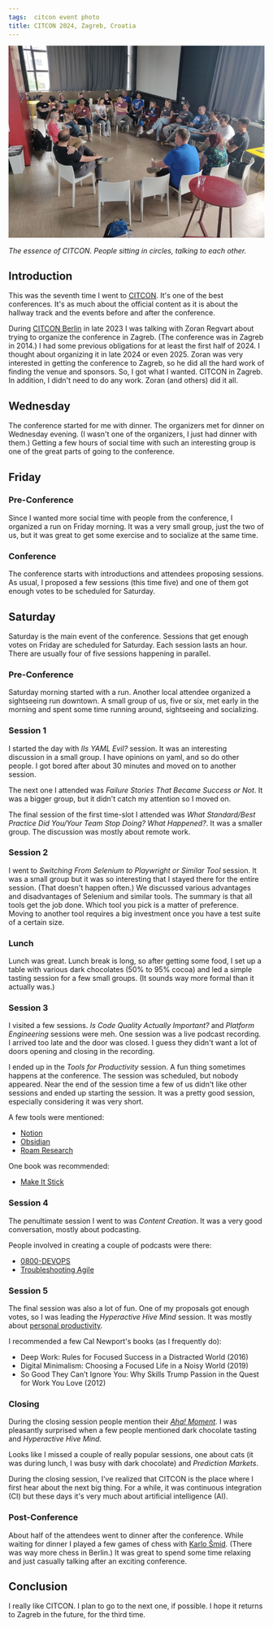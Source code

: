 ```yaml
---
tags:  citcon event photo
title: CITCON 2024, Zagreb, Croatia
---
```

![CITCON 2024, Zagreb, Croatia](assets/2024/citcon-2024.jpg "CITCON 2024, Zagreb, Croatia")

_The essence of CITCON. People sitting in circles, talking to each other._

## Introduction

This was the seventh time I went to [CITCON](tags/citcon). It's one of the best conferences. It's as much about the official content as it is about the hallway track and the events before and after the conference.

During [CITCON Berlin](citcon-2023) in late 2023 I was talking with Zoran Regvart about trying to organize the conference in Zagreb. (The conference was in Zagreb in 2014.) I had some previous obligations for at least the first half of 2024. I thought about organizing it in late 2024 or even 2025. Zoran was very interested in getting the conference to Zagreb, so he did all the hard work of finding the venue and sponsors. So, I got what I wanted. CITCON in Zagreb. In addition, I didn't need to do any work. Zoran (and others) did it all.

## Wednesday

The conference started for me with dinner. The organizers met for dinner on Wednesday evening. (I wasn't one of the organizers, I just had dinner with them.) Getting a few hours of social time with such an interesting group is one of the great parts of going to the conference.

## Friday

### Pre-Conference

Since I wanted more social time with people from the conference, I organized a run on Friday morning. It was a very small group, just the two of us, but it was great to get some exercise and to socialize at the same time.

### Conference

The conference starts with introductions and attendees proposing sessions. As usual, I proposed a few sessions (this time five) and one of them got enough votes to be scheduled for Saturday.

## Saturday

Saturday is the main event of the conference. Sessions that get enough votes on Friday are scheduled for Saturday. Each session lasts an hour. There are usually four of five sessions happening in parallel.

### Pre-Conference

Saturday morning started with a run. Another local attendee organized a sightseeing run downtown. A small group of us, five or six, met early in the morning and spent some time running around, sightseeing and socializing.

### Session 1

I started the day with _IIs YAML Evil?_ session. It was an interesting discussion in a small group. I have opinions on yaml, and so do other people. I got bored after about 30 minutes and moved on to another session.

The next one I attended was _Failure Stories That Became Success or Not_. It was a bigger group, but it didn't catch my attention so I moved on.

The final session of the first time-slot I attended was _What Standard/Best Practice Did You/Your Team Stop Doing? What Happened?_. It was a smaller group. The discussion was mostly about remote work.

### Session 2

I went to _Switching From Selenium to Playwright or Similar Tool_ session. It was a small group but it  was so interesting that I stayed there for the entire session. (That doesn't happen often.) We discussed various advantages and disadvantages of Selenium and similar tools. The summary is that all tools get the job done. Which tool you pick is a matter of preference. Moving to another tool requires a big investment once you have a test suite of a certain size.

### Lunch

Lunch was great. Lunch break is long, so after getting some food,  I set up a table with various dark chocolates (50% to 95% cocoa) and led a simple tasting session for a few small groups. (It sounds way more formal than it actually was.)

### Session 3

I visited a few sessions. _Is Code Quality Actually Important?_ and _Platform Engineering_ sessions were meh. One session was a live podcast recording. I arrived too late and the door was closed. I guess they didn't want a lot of doors opening and closing in the recording.

I ended up in the _Tools for Productivity_ session. A fun thing sometimes happens at the conference. The session was scheduled, but nobody appeared. Near the end of the session time a few of us didn't like other sessions and ended up starting the session. It was a pretty good session, especially considering it was very short.

A few tools were mentioned:

* [Notion](https://www.notion.so/)
* [Obsidian](https://obsidian.md/)
* [Roam Research](https://roamresearch.com/)

One book was recommended:

* [Make It Stick](https://www.makeitstick.com/)

### Session 4

The penultimate session I went to was _Content Creation_. It was a very good conversation, mostly about podcasting.

People involved in creating a couple of podcasts were there:

* [0800-DEVOPS](https://croz.net/community/0800-devops/)
* [Troubleshooting Agile](https://agileconversations.com/troubleshooting-agile-podcast/)

### Session 5

The final session was also a lot of fun. One of my proposals got enough votes, so I was leading the _Hyperactive Hive Mind_ session. It was mostly about [personal productivity](tags/productivity).

I recommended a few Cal Newport's books (as I frequently do):

* Deep Work: Rules for Focused Success in a Distracted World (2016)
* Digital Minimalism: Choosing a Focused Life in a Noisy World (2019)
* So Good They Can’t Ignore You: Why Skills Trump Passion in the Quest for Work You Love (2012)

### Closing

During the closing session people mention their _[Aha! Moment](https://en.wikipedia.org/wiki/Eureka_effect)._ I was pleasantly surprised when a few people mentioned dark chocolate tasting and _Hyperactive Hive Mind._

Looks like I missed a couple of really popular sessions, one about cats (it was during lunch, I was busy with dark chocolate) and _Prediction Markets_.

During the closing session, I've realized that CITCON is the place where I first hear about the next big thing. For a while, it was continuous integration (CI) but these days it's very much about artificial intelligence (AI).

### Post-Conference

About half of the attendees went to dinner after the conference. While waiting for dinner I played a few games of chess with [Karlo Šmid](https://karlosmid.com/). (There was way more chess in Berlin.) It was great to spend some time relaxing and just casually talking after an exciting conference.

## Conclusion

I really like CITCON. I plan to go to the next one, if possible. I hope it returns to Zagreb in the future, for the third time.
